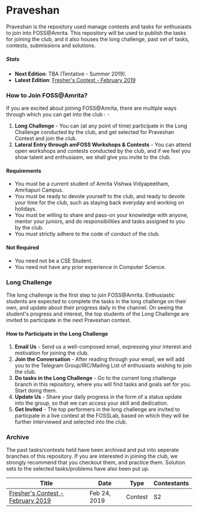 # Praveshan
Praveshan is the repository used manage contests and tasks for enthusiasts to 
join into FOSS@Amrita. This repository will be used to publish the tasks for
joining the club, and it also houses the long challenge, past set of tasks, contests, 
submissions and solutions.


##### Stats
* **Next Edition**: TBA (Tentative - Summer 2019). 
* **Latest Edition**: [Fresher's Contest - February 2019](https://github.com/amfoss/Praveshan/tree/2019-Feb)

### How to Join FOSS@Amrita?
If you are excited about joining FOSS@Amrita, there are multiple ways through which
you can get into the club : -

1. **Long Challenge** - You can (at any point of time) participate in the Long Challenge
conducted by the club, and get selected for Praveshan Contest and join the club.
2. **Lateral Entry through amFOSS Workshops & Contests** - You can attend open workshops and
contests conducted by the club, and if we feel you show talent and enthusiasm, we shall 
give you invite to the club.

#### Requirements
* You must be a current student of Amrita Vishwa Vidyapeetham, Amritapuri Campus.
* You must be ready to devote yourself to the club, and ready to devote your time
for the club, such as staying back everyday and working on holidays.
* You must be willing to share and pass-on your knowledge with anyone, mentor your 
juniors, and do responsibilities and tasks assigned to you by the club.
* You must strictly adhere to the code of conduct of the club. 

#### Not Required
* You need not be a CSE Student.
* You need not have any prior experience in Computer Science.

### Long Challenge
The long challenge is the first step to join FOSS@Amrita. Enthusiastic students
are expected to complete the tasks in the long challenge on their own, and update
about their progress daily in the channel. On seeing the student's progress and interest, 
the top students of the Long Challenge are invited to participate in the next Praveshan 
contest.

#### How to Participate in the Long Challenge
1. **Email Us** - Send us a well-composed email, expressing your 
interest and motivation for joining the club. 
2. **Join the Conversation** - After reading through your email, we will add you 
to the Telegram Group/IRC/Mailing List of enthusiasts wishing to join the club.
3. **Do tasks in the Long Challenge** - Go to the current long challenge branch in this
repository, where you will find tasks and goals set for you. Start doing them.
4. **Update Us** - Share your daily progress in the form of a status update into the 
group, so that we can access your skill and dedication.
5. **Get Invited** - The top performers in the long challenge are invited to particpate in a 
live contest at the FOSSLab, based on which they will be further interviewed and selected 
into the club.
  

### Archive
The past tasks/contests held have been archived and put into seperate branches of 
this repository. If you are interested in joining the club, we strongly recommend that
you checkout them, and practice them. Solution sets to the selected tasks/problems have also been put up.

|  Title | Date | Type | Contestants |
|---|---|---|---|
| [Fresher's Contest - February 2019](https://github.com/amfoss/Praveshan/tree/2019-Feb) |Feb 24, 2019| Contest | S2 | 


